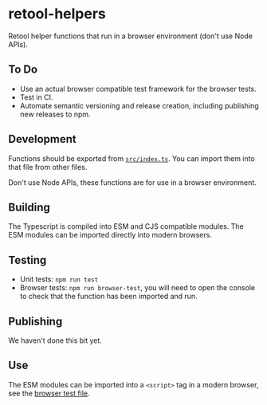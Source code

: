 # retool-helpers

Retool helper functions that run in a browser environment (don't use Node APIs).

## To Do

- Use an actual browser compatible test framework for the browser tests.
- Test in CI.
- Automate semantic versioning and release creation, including publishing new releases to npm.

## Development

Functions should be exported from [`src/index.ts`](src/index.ts). You can import them into that file from other files.

Don't use Node APIs, these functions are for use in a browser environment.

## Building

The Typescript is compiled into ESM and CJS compatible modules. The ESM modules can be imported directly into modern browsers.

## Testing

- Unit tests: `npm run test`
- Browser tests: `npm run browser-test`, you will need to open the console to check that the function has been imported and run.

## Publishing

We haven't done this bit yet.

## Use

The ESM modules can be imported into a `<script>` tag in a modern browser, see the [browser test file](browser_test/index.html).
